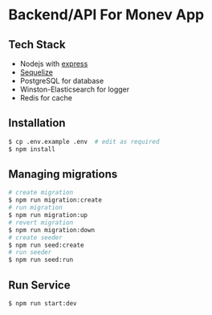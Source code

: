 Backend/API For Monev App
==========================

## Tech Stack
- Nodejs with [express](https://expressjs.com/) 
- [Sequelize](https://sequelize.org/)
- PostgreSQL for database
- Winston-Elasticsearch for logger
- Redis for cache

## Installation
```bash
$ cp .env.example .env  # edit as required
$ npm install
```

## Managing migrations
```bash
# create migration
$ npm run migration:create
# run migration
$ npm run migration:up
# revert migration
$ npm run migration:down
# create seeder
$ npm run seed:create
# run seeder
$ npm run seed:run
```

## Run Service
```bash
$ npm run start:dev
```
